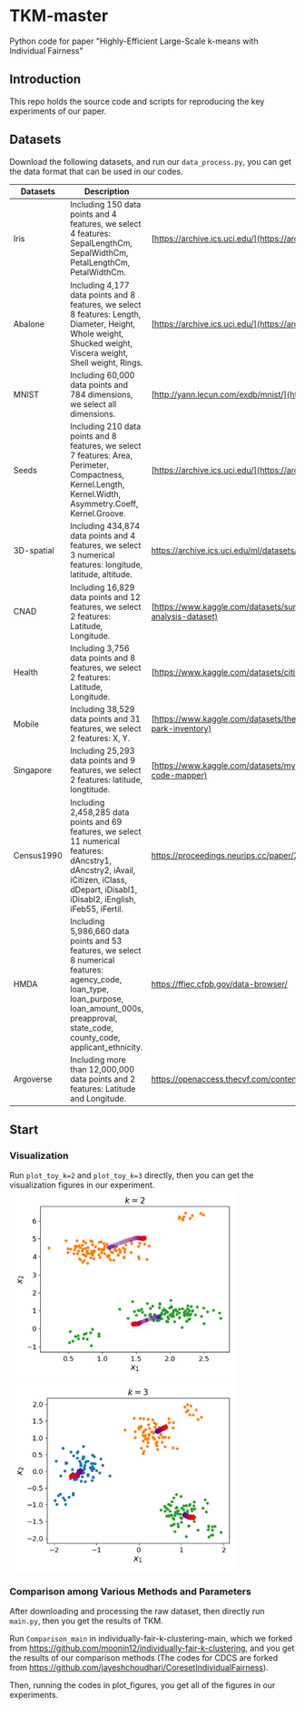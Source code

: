 # TKM-master
Python code for paper "Highly-Efficient Large-Scale k-means with Individual Fairness"
## Introduction

This repo holds the source code and scripts for reproducing the key experiments of our paper.

## Datasets

Download the following datasets, and run our `data_process.py`, you can get the data format that can be used in our codes. 

|Datasets|  Description  | Source |
|-------- |------- |-------- |
|Iris |    Including 150 data points and 4 features, we select 4 features: SepalLengthCm, SepalWidthCm, PetalLengthCm, PetalWidthCm.          |       [https://archive.ics.uci.edu/](https://archive.ics.uci.edu/)  |
|Abalone    | Including 4,177 data points and 8 features, we select 8 features: Length, Diameter, Height, Whole weight, Shucked weight, Viscera weight, Shell weight, Rings.  |  [https://archive.ics.uci.edu/](https://archive.ics.uci.edu/) |
|MNIST  |  Including 60,000 data points and 784 dimensions, we select all dimensions.                |   [http://yann.lecun.com/exdb/mnist/](http://yann.lecun.com/exdb/mnist/)|
|Seeds |  Including 210 data points and 8 features, we select 7 features: Area,	Perimeter, Compactness,	Kernel.Length, Kernel.Width, Asymmetry.Coeff,	Kernel.Groove.|[https://archive.ics.uci.edu/](https://archive.ics.uci.edu/)|
|3D-spatial| Including 434,874 data points and 4 features, we select 3 numerical features: longitude, latitude, altitude.   |https://archive.ics.uci.edu/ml/datasets/Parkinsons+Telemonitoring/|
|CNAD | Including 16,829 data points and 12 features, we select 2 features: Latitude, Longitude.          |[https://www.kaggle.com/datasets/suraj520/cellular-network-analysis-dataset](https://www.kaggle.com/datasets/suraj520/cellular-network-analysis-dataset)|
|Health |Including 3,756 data points and 8 features, we select 2 features: Latitude, Longitude.      |[https://www.kaggle.com/datasets/citizen-ds-ghana/health-facilities-gh](https://www.kaggle.com/datasets/citizen-ds-ghana/health-facilities-gh)|
|Mobile|Including 38,529 data points and 31 features, we select 2 features: X, Y.    |[https://www.kaggle.com/datasets/thedevastator/mobile-home-park-inventory](https://www.kaggle.com/datasets/thedevastator/mobile-home-park-inventory)    |
|Singapore|Including 25,293 data points and 9 features, we select 2 features: latitude, longtitude.|[https://www.kaggle.com/datasets/mylee2009/singapore-postal-code-mapper](https://www.kaggle.com/datasets/mylee2009/singapore-postal-code-mapper)    |
|Census1990|Including 2,458,285  data points and 69 features, we select 11 numerical features: dAncstry1, dAncstry2, iAvail, iCitizen, iClass, dDepart, iDisabl1, iDisabl2, iEnglish, iFeb55, iFertil. | https://proceedings.neurips.cc/paper/2019/file/fc192b0c0d270dbf41870a63a8c76c2f-Paper|
|HMDA |Including 5,986,660 data points and 53 features, we select 8 numerical features: agency_code, loan_type, loan_purpose, loan_amount_000s, preapproval, state_code, county_code, applicant_ethnicity. | https://ffiec.cfpb.gov/data-browser/|
|Argoverse |Including more than 12,000,000 data points and 2 features: Latitude and Longitude. | https://openaccess.thecvf.com/content_CVPR_2019/papers/Chang_Argoverse_3D_Tracking_and_Forecasting_With_Rich_Maps_CVPR_2019_paper.pdf |

## Start

### Visualization

Run `plot_toy_k=2` and `plot_toy_k=3` directly, then you can get the visualization figures in our experiment.
<img width="400" alt="toy_example1" src="./k=2_visualization.png">
<img width="400" alt="toy_example2" src="./k=3_visualization.png">


### Comparison among Various Methods and Parameters

After downloading and processing the raw dataset, then directly run `main.py`, then you get the results of TKM.

Run `Comparison_main` in individually-fair-k-clustering-main, which we forked from https://github.com/moonin12/individually-fair-k-clustering, and you get the results of our comparison methods (The codes for CDCS are forked from https://github.com/jayeshchoudhari/CoresetIndividualFairness).

Then, running the codes in plot_figures, you get all of the figures in our experiments.
